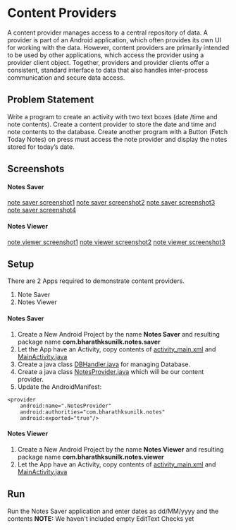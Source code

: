 # Content Providers
A content provider manages access to a central repository of data. A provider is part of an Android application, which often provides its own UI for working with the data. However, content providers are primarily intended to be used by other applications, which access the provider using a provider client object. Together, providers and provider clients offer a consistent, standard interface to data that also handles inter-process communication and secure data access.

## Problem Statement
Write a program to create an activity with two text boxes (date /time and note contents). Create a content provider to store the date and time and note contents to the database. Create another program with a Button (Fetch Today Notes) on press must access the note provider and display the notes stored for today’s date.

## Screenshots
#### Notes Saver
[note saver screenshot1](screenshot/3a.png)
[note saver screenshot2](screenshot/3b.png)
[note saver screenshot3](screenshot/3c.png)
[note saver screenshot4](screenshot/3d.png)
#### Notes Viewer
[note viewer screenshot1](screenshot/3e.png)
[note viewer screenshot2](screenshot/3f.png)
[note viewer screenshot3](screenshot/3g.png)

## Setup
There are 2 Apps required to demonstrate content providers.
1. Note Saver
2. Notes Viewer

#### Notes Saver
1. Create a New Android Project by the name **Notes Saver** and resulting package name **com.bharathksunilk.notes.saver**
2. Let the App have an Activity, copy contents of [activity_main.xml](xml/NoteSaver/activity_main.xml) and [MainActivity.java](java/com/bharathksunilk/notes/saver/MainActivity.java)
3. Create a java class [DBHandler.java](java/com/bharathksunilk/notes/saver/DBHandler.java) for managing Database.
4. Create a java class [NotesProvider.java](java/com/bharathksunilk/notes/saver/NotesProvider.java) which will be our content provider.
5. Update the AndroidManifest:
```
<provider
    android:name=".NotesProvider"
    android:authorities="com.bharathksunilk.notes"
	android:exported="true"/>
```

#### Notes Viewer
1. Create a New Android Project by the name **Notes Viewer** and resulting package name **com.bharathksunilk.notes.viewer**
2. Let the App have an Activity, copy contents of [activity_main.xml](xml/NoteViewer/activity_main.xml) and [MainActivity.java](java/com/bharathksunilk/notes/viewer/MainActivity.java)

## Run
Run the Notes Saver application  and enter dates as dd/MM/yyyy and the contents
**NOTE:** We haven't included empty EditText Checks yet